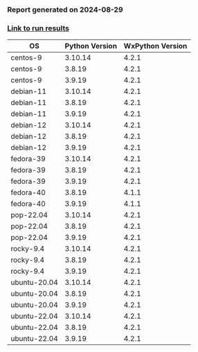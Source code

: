 ### Report generated on 2024-08-29
### [Link to run results](https://github.com/wieluk/psychopy_linux_installer/actions/runs/10613885699)

| OS | Python Version | WxPython Version |
|---|---|---|
| centos-9 | 3.10.14 | 4.2.1 |
| centos-9 | 3.8.19 | 4.2.1 |
| centos-9 | 3.9.19 | 4.2.1 |
| debian-11 | 3.10.14 | 4.2.1 |
| debian-11 | 3.8.19 | 4.2.1 |
| debian-11 | 3.9.19 | 4.2.1 |
| debian-12 | 3.10.14 | 4.2.1 |
| debian-12 | 3.8.19 | 4.2.1 |
| debian-12 | 3.9.19 | 4.2.1 |
| fedora-39 | 3.10.14 | 4.2.1 |
| fedora-39 | 3.8.19 | 4.2.1 |
| fedora-39 | 3.9.19 | 4.2.1 |
| fedora-40 | 3.8.19 | 4.1.1 |
| fedora-40 | 3.9.19 | 4.1.1 |
| pop-22.04 | 3.10.14 | 4.2.1 |
| pop-22.04 | 3.8.19 | 4.2.1 |
| pop-22.04 | 3.9.19 | 4.2.1 |
| rocky-9.4 | 3.10.14 | 4.2.1 |
| rocky-9.4 | 3.8.19 | 4.2.1 |
| rocky-9.4 | 3.9.19 | 4.2.1 |
| ubuntu-20.04 | 3.10.14 | 4.2.1 |
| ubuntu-20.04 | 3.8.19 | 4.2.1 |
| ubuntu-20.04 | 3.9.19 | 4.2.1 |
| ubuntu-22.04 | 3.10.14 | 4.2.1 |
| ubuntu-22.04 | 3.8.19 | 4.2.1 |
| ubuntu-22.04 | 3.9.19 | 4.2.1 |
